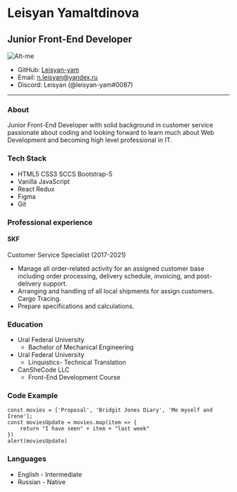 # Leisyan Yamaltdinova 
## Junior Front-End Developer 

![Alt-me](https://avatars.githubusercontent.com/u/105153778?s=400&u=de90e2c2b3d031f313c2608db2926e1848a42908&v=4)

* GitHub: [Leisyan-yam](https://github.com/Leisyan-yam)
* Email: n.leisyan@yandex.ru
* Discord: Leisyan (@leisyan-yam#0087)

***
### About 
Junior Front-End Developer with solid background in customer service passionate about coding and looking forward to learn much about Web Development and becoming high level professional in IT.

### Tech Stack
* HTML5 CSS3 SCCS Bootstrap-5
* Vanilla JavaScript
* React Redux 
* Figma
* Git

### Professional experience 
#### SKF
Customer Service Specialist (2017-2021)
* Manage all order-related activity for an assigned customer base including order processing, delivery schedule, invoicing, and post-delivery support.
* Arranging and handling of all local shipments for assign customers. Cargo Tracing.
* Prepare specifications and calculations.

### Education 
* Ural Federal University 
    * Bachelor of Mechanical Engineering
* Ural Federal University
    * Linquistics- Technical Translation 
* CanSheCode LLC 
    * Front-End Development Course

### Code Example
```
const movies = ['Proposal', 'Bridgit Jones Diary', 'Me myself and Irene'];
const moviesUpdate = movies.map(item => {
    return "I have seen" + item + "last week"
})
alert(moviesUpdate)
```
### Languages
* English - Intermediate
* Russian - Native
